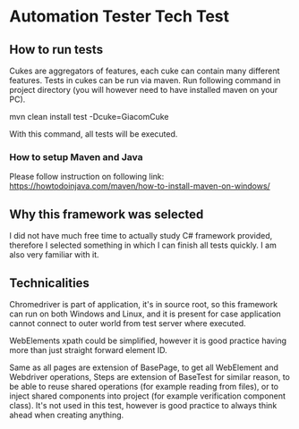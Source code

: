 
# Automation Tester Tech Test

## How to run tests

Cukes are aggregators of features, each cuke can contain many different features. 
Tests in cukes can be run via maven. Run following command in project directory (you will however need to have
installed maven on your PC).

mvn clean install test -Dcuke=GiacomCuke

With this command, all tests will be executed.

### How to setup Maven and Java

Please follow instruction on following link:
https://howtodoinjava.com/maven/how-to-install-maven-on-windows/

## Why this framework was selected

I did not have much free time to actually study C# framework provided, therefore I selected something in which
I can finish all tests quickly. I am also very familiar with it.

## Technicalities

Chromedriver is part of application, it's in source root, so this framework can run on both Windows and Linux, and it is 
present for case application cannot connect to outer world from test server where executed.

WebElements xpath could be simplified, however it is good practice having more than just straight forward element ID.

Same as all pages are extension of BasePage, to get all WebElement and Webdriver operations, 
Steps are extension of BaseTest for similar reason, to be able to reuse shared operations (for example reading from files), 
or to inject shared components into project (for example verification component class). It's not used in this test, 
however is good practice to always think ahead when creating anything. 
